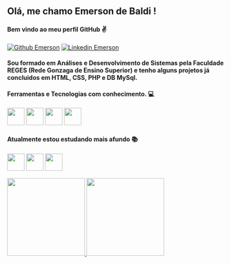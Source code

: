 ## Olá, me chamo Emerson de Baldi ! 
#### Bem vindo ao meu perfil GitHub ✌️
[![Github Emerson](https://img.shields.io/badge/-Github-000?style=flat-square&logo=Github&logoColor=white&link=https://github.com/debaldi)](https://github.com/debaldi)
[![Linkedin Emerson](https://img.shields.io/badge/-LinkedIn-blue?style=flat-square&logo=Linkedin&logoColor=white&link=https://www.linkedin.com/in/emersondebaldi/)](https://www.linkedin.com/in/emersondebaldi/)

#### Sou formado em Análises e Desenvolvimento de Sistemas pela Faculdade REGES (Rede Gonzaga de Ensino Superior) e tenho alguns projetos já concluidos em HTML, CSS, PHP e DB MySql.

#### Ferramentas e Tecnologias com conhecimento. 💻
            
<img src="https://cdn.jsdelivr.net/gh/devicons/devicon/icons/html5/html5-original-wordmark.svg" width="40" height="40"/> <img src="https://cdn.jsdelivr.net/gh/devicons/devicon/icons/css3/css3-original-wordmark.svg" width="40" height="40"/> <img src="https://cdn.jsdelivr.net/gh/devicons/devicon/icons/php/php-original.svg" width="40" height="40"/> <img src="https://cdn.jsdelivr.net/gh/devicons/devicon/icons/mysql/mysql-original-wordmark.svg" width="40" height="40"/>

#### Atualmente estou estudando mais afundo 📚

<img src="https://cdn.jsdelivr.net/gh/devicons/devicon/icons/javascript/javascript-original.svg" width="40" height="40"/>  <img src="https://cdn.jsdelivr.net/gh/devicons/devicon/icons/nodejs/nodejs-original-wordmark.svg" width="40" height="40"/>  <img src="https://cdn.jsdelivr.net/gh/devicons/devicon/icons/react/react-original.svg" width="40" height="40"/>         
          
<div>
<a href="https://github.com/debaldi">
<img height="180em" src="https://github-readme-stats.vercel.app/api/top-langs/?username=debaldi&layout=compact&langs_count=7&theme=dracula"/>
<img height="180em" src="https://github-readme-stats.vercel.app/api?username=debaldi&show_icons=true&theme=dracula&include_all_commits=true&count_private=true"/>
</div>

